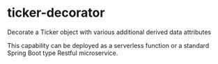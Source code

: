 # ticker-decorator

Decorate a Ticker object with various additional derived data attributes

This capability can be deployed as a serverless function or a standard Spring Boot type Restful microservice.
